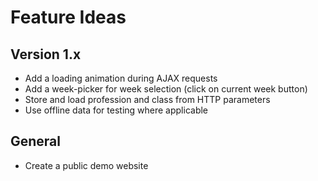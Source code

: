 # Feature Ideas

## Version 1.x
- Add a loading animation during AJAX requests
- Add a week-picker for week selection (click on current week button)
- Store and load profession and class from HTTP parameters
- Use offline data for testing where applicable

## General
- Create a public demo website
